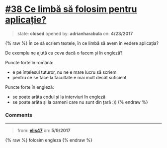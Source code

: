 # [\#38 Ce limbă să folosim pentru aplicație?](https://github.com/adrianharabula/condr/issues/38)

> state: **closed** opened by: **adrianharabula** on: **4/23/2017**

{% raw %}
În ce să scriem textele, în ce limbă să avem în vedere aplicația?

De exemplu ne ajută cu ceva dacă o facem și în engleză?

Puncte forte în română:
- e pe înțelesul tuturor, nu ne e mare lucru să scriem
- pentru ce se face la facultate e mai mult decât suficient

Puncte forte în engleză:
- se poate arăta codul și la interviuri în engleză
- se poate arăta și la oameni care nu sunt din țară :))
{% endraw %}


### Comments

---
> from: [**elis47**](https://github.com/adrianharabula/condr/issues/38#issuecomment-300204107) on: **5/9/2017**

{% raw %}
folosim engleza 
{% endraw %}
